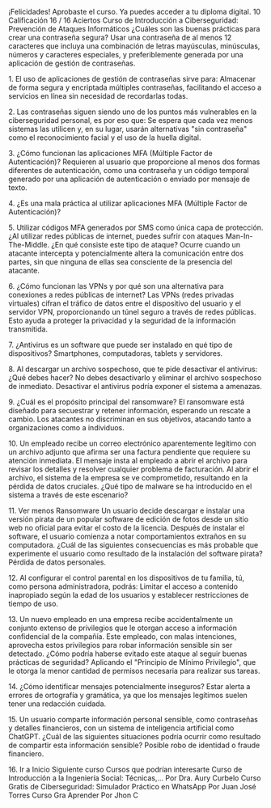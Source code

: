 ¡Felicidades!
Aprobaste el curso. Ya puedes acceder a tu diploma digital.
10
Calificación
16 / 16
Aciertos
Curso de Introducción a Ciberseguridad: Prevención de Ataques Informáticos
¿Cuáles son las buenas prácticas para crear una contraseña segura?
Usar una contraseña de al menos 12 caracteres que incluya una combinación de
letras mayúsculas, minúsculas, números y caracteres especiales, y preferiblemente
generada por una aplicación de gestión de contraseñas.

1\.
El uso de aplicaciones de gestión de contraseñas sirve para:
Almacenar de forma segura y encriptada múltiples contraseñas, facilitando el
acceso a servicios en línea sin necesidad de recordarlas todas.

2\.
Las contraseñas siguen siendo uno de los puntos más vulnerables en la ciberseguridad
personal, es por eso que:
Se espera que cada vez menos sistemas las utilicen y, en su lugar, usarán
alternativas "sin contraseña" como el reconocimiento facial y el uso de la huella
digital.

3\.
¿Cómo funcionan las aplicaciones MFA (Múltiple Factor de Autenticación)?
Requieren al usuario que proporcione al menos dos formas diferentes de
autenticación, como una contraseña y un código temporal generado por una
aplicación de autenticación o enviado por mensaje de texto.

4\.
¿Es una mala práctica al utilizar aplicaciones MFA (Múltiple Factor de Autenticación)?

5\.
Utilizar códigos MFA generados por SMS como única capa de protección.
¿Al utilizar redes públicas de internet, puedes sufrir con ataques Man\-In\-The\-Middle. ¿En qué
consiste este tipo de ataque?
Ocurre cuando un atacante intercepta y potencialmente altera la comunicación
entre dos partes, sin que ninguna de ellas sea consciente de la presencia del
atacante.

6\.
¿Cómo funcionan las VPNs y por qué son una alternativa para conexiones a redes públicas de
internet?
Las VPNs (redes privadas virtuales) cifran el tráfico de datos entre el dispositivo del
usuario y el servidor VPN, proporcionando un túnel seguro a través de redes
públicas. Esto ayuda a proteger la privacidad y la seguridad de la información
transmitida.

7\.
¿Antivirus es un software que puede ser instalado en qué tipo de dispositivos?
Smartphones, computadoras, tablets y servidores.

8\.
Al descargar un archivo sospechoso, que te pide desactivar el antivirus: ¿Qué debes hacer?
No debes desactivarlo y eliminar el archivo sospechoso de inmediato. Desactivar el
antivirus podría exponer el sistema a amenazas.

9\.
¿Cuál es el propósito principal del ransomware?
El ransomware está diseñado para secuestrar y retener información, esperando un
rescate a cambio. Los atacantes no discriminan en sus objetivos, atacando tanto a
organizaciones como a individuos.

10\.
Un empleado recibe un correo electrónico aparentemente legítimo con un archivo adjunto que
afirma ser una factura pendiente que requiere su atención inmediata. El mensaje insta al
empleado a abrir el archivo para revisar los detalles y resolver cualquier problema de
facturación. Al abrir el archivo, el sistema de la empresa se ve comprometido, resultando en la
pérdida de datos cruciales. ¿Qué tipo de malware se ha introducido en el sistema a través de
este escenario?

11\.
Ver menos
Ransomware
Un usuario decide descargar e instalar una versión pirata de un popular software de edición de
fotos desde un sitio web no oficial para evitar el costo de la licencia. Después de instalar el
software, el usuario comienza a notar comportamientos extraños en su computadora. ¿Cuál de
las siguientes consecuencias es más probable que experimente el usuario como resultado de
la instalación del software pirata?
Pérdida de datos personales.

12\.
Al configurar el control parental en los dispositivos de tu familia, tú, como persona
administradora, podrás:
Limitar el acceso a contenido inapropiado según la edad de los usuarios y
establecer restricciones de tiempo de uso.

13\.
Un nuevo empleado en una empresa recibe accidentalmente un conjunto extenso de
privilegios que le otorgan acceso a información confidencial de la compañía. Este empleado,
con malas intenciones, aprovecha estos privilegios para robar información sensible sin ser
detectado. ¿Cómo podría haberse evitado este ataque al seguir buenas prácticas de
seguridad?
Aplicando el "Principio de Mínimo Privilegio", que le otorga la menor cantidad de
permisos necesaria para realizar sus tareas.

14\.
¿Cómo identificar mensajes potencialmente inseguros?
Estar alerta a errores de ortografía y gramática, ya que los mensajes legítimos
suelen tener una redacción cuidada.

15\.
Un usuario comparte información personal sensible, como contraseñas y detalles financieros,
con un sistema de inteligencia artificial como ChatGPT. ¿Cuál de las siguientes situaciones
podría ocurrir como resultado de compartir esta información sensible?
Posible robo de identidad o fraude financiero.

16\.
Ir a Inicio
Siguiente curso
Cursos que podrían interesarte
Curso de Introducción a la
Ingeniería Social: Técnicas,…
Por Dra. Aury Curbelo
Curso Gratis de Ciberseguridad:
Simulador Práctico en WhatsApp
Por Juan José Torres
Curso Gra
Aprender
Por Jhon C
